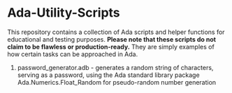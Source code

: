 # Ada-Utility-Scripts
This repository contains a collection of Ada scripts and helper functions for educational and testing purposes. 
**Please note that these scripts do not claim to be flawless or production-ready.**
 They are simply examples of how certain tasks can be approached in Ada.

1. password_generator.adb - generates a random string of characters, serving as a password, using the Ada standard library package Ada.Numerics.Float_Random for pseudo-random number generation
